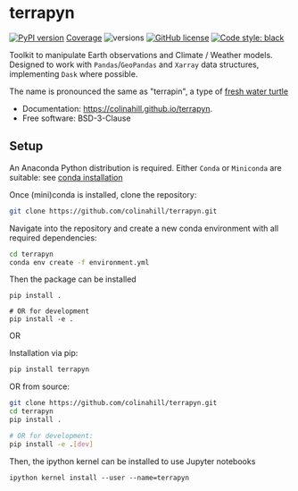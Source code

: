 # terrapyn

[![PyPI version](https://badge.fury.io/py/terrapyn.svg)](https://badge.fury.io/py/terrapyn)
[Coverage](.github/coverage.svg)
![versions](https://img.shields.io/pypi/pyversions/terrapyn.svg)
[![GitHub license](https://img.shields.io/pypi/l/terrapyn)](https://github.com/colinahill/terrapyn/blob/main/LICENSE.md)
[![Code style: black](https://img.shields.io/badge/code%20style-black-000000.svg)](https://github.com/psf/black)

Toolkit to manipulate Earth observations and Climate / Weather models. Designed to work with `Pandas`/`GeoPandas` and `Xarray` data structures, implementing `Dask` where possible.

The name is pronounced the same as "terrapin", a type of [fresh water turtle](https://en.wikipedia.org/wiki/Terrapin)

- Documentation: https://colinahill.github.io/terrapyn.
- Free software: BSD-3-Clause

## Setup

An Anaconda Python distribution is required. Either `Conda` or `Miniconda` are suitable: see [conda installation](https://docs.conda.io/projects/conda/en/latest/user-guide/install/index.html)

Once (mini)conda is installed, clone the repository:

```bash
git clone https://github.com/colinahill/terrapyn.git
```

Navigate into the repository and create a new conda environment with all required dependencies:

```bash
cd terrapyn
conda env create -f environment.yml
```

Then the package can be installed

```
pip install .

# OR for development
pip install -e .
```

OR

Installation via pip:

```bash
pip install terrapyn
```

OR from source:

```bash
git clone https://github.com/colinahill/terrapyn.git
cd terrapyn
pip install .

# OR for development:
pip install -e .[dev]
```

Then, the ipython kernel can be installed to use Jupyter notebooks
```
ipython kernel install --user --name=terrapyn
```

